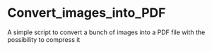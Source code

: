 # Convert_images_into_PDF
A simple script to convert a bunch of images into a PDF file with the possibility to compress it
